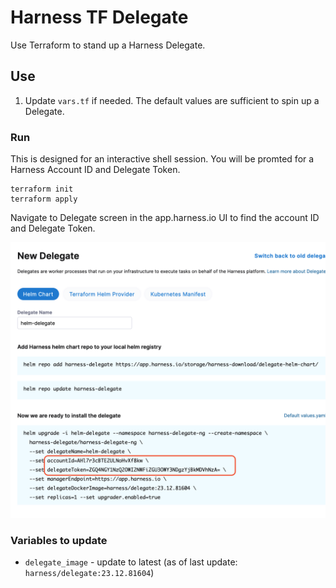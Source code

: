 # Harness TF Delegate

Use Terraform to stand up a Harness Delegate.

## Use

1. Update `vars.tf` if needed. The default values are sufficient to spin up a Delegate.

### Run

This is designed for an interactive shell session. You will be promted for a Harness Account ID and Delegate Token.

```
terraform init
terraform apply
```

Navigate to Delegate screen in the app.harness.io UI to find the account ID and Delegate Token.

![deletate](./delegateScreen.png)

### Variables to update

- `delegate_image` - update to latest (as of last update: `harness/delegate:23.12.81604`)
